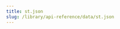 ```yaml
---
title: st.json
slug: /library/api-reference/data/st.json
---
```


<Autofunction function="streamlit.json" />